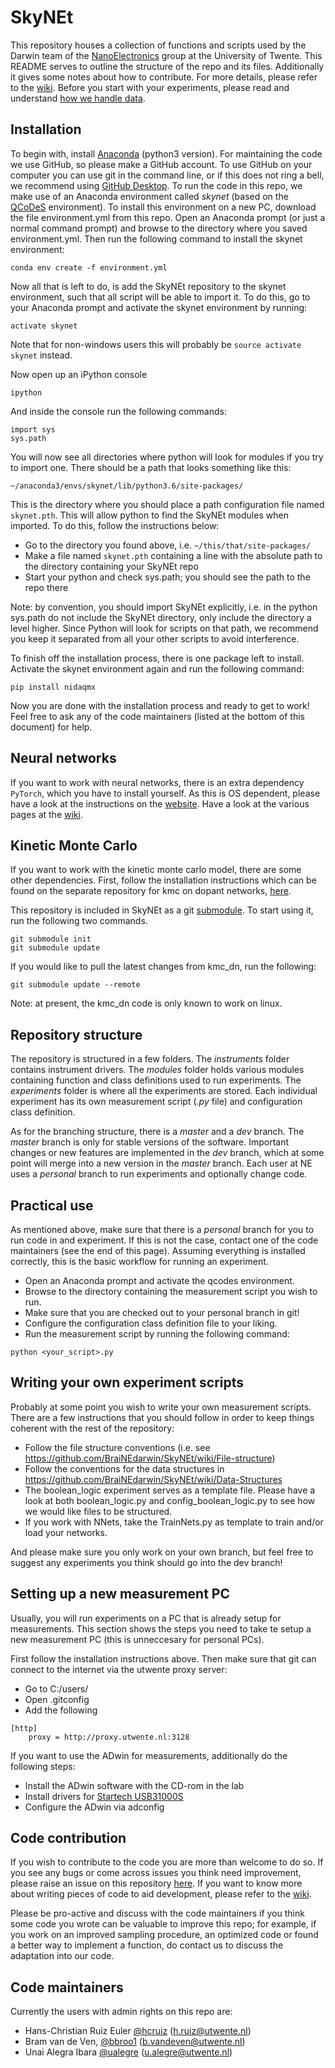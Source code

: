 # SkyNEt

This repository houses a collection of functions and scripts used by 
the Darwin team of the 
[NanoElectronics](https://www.utwente.nl/en/eemcs/ne/) group at the 
University of Twente. 
This README serves to outline the structure of the repo and its files. 
Additionally it gives some notes about how to contribute. 
For more details, please refer to the 
[wiki](https://github.com/BraiNEdarwin/SkyNEt/wiki). 
Before you start with your experiments, please read and understand 
[how we handle data](https://github.com/BraiNEdarwin/SkyNEt/wiki/Data-Structures).

## Installation

To begin with, install [Anaconda](https://www.anaconda.com/download) 
(python3 version). 
For maintaining the code we use GitHub, so please make a GitHub account. 
To use GitHub on your computer you can use git in the command line, 
or if this does not ring a bell, we recommend using 
[GitHub Desktop](https://desktop.github.com/).
To run the code in this repo, we make use of an Anaconda environment 
called *skynet* (based on the [QCoDeS](https://github.com/QCoDeS/Qcodes) 
environment). 
To install this environment on a new PC, download the file 
environment.yml from this repo. 
Open an Anaconda prompt (or just a normal command prompt) and browse 
to the directory where you saved environment.yml. 
Then run the following command to install the skynet environment:

```
conda env create -f environment.yml
```

Now all that is left to do, is add the SkyNEt repository to the 
skynet environment, such that all script will be able to import it. 
To do this, go to your Anaconda prompt and activate the skynet 
environment by running:

```
activate skynet
```

Note that for non-windows users this will probably 
be `source activate skynet` instead.

Now open up an iPython console

```
ipython
```

And inside the console run the following commands:

```
import sys
sys.path
```

You will now see all directories where python will look for modules 
if you try to import one. 
There should be a path that looks something like this:

```
~/anaconda3/envs/skynet/lib/python3.6/site-packages/
```

This is the directory where you should place a path configuration 
file named `skynet.pth`. 
This will allow python to find the SkyNEt modules when imported. 
To do this, follow the instructions below:


* Go to the directory you found above, i.e. `~/this/that/site-packages/`
* Make a file named `skynet.pth` containing a line with the 
    absolute path to the directory containing your SkyNEt repo
* Start your python and check sys.path; 
    you should see the path to the repo there
  

Note: by convention, you should import SkyNEt explicitly, 
i.e. in the python sys.path do not include the SkyNEt directory, 
only include the directory a level higher. 
Since Python will look for scripts on that path, 
we recommend you keep it separated from all your other scripts to 
avoid interference.

To finish off the installation process, there is one package left to install.
Activate the skynet environment again and run the following command:

```
pip install nidaqmx
```

Now you are done with the installation process and ready to get to work!
Feel free to ask any of the code maintainers 
(listed at the bottom of this document) for help.

## Neural networks
If you want to work with neural networks, there is an extra dependency
`PyTorch`, which you have to install yourself. 
As this is OS dependent, please have a look at the instructions on the 
[website](https://pytorch.org/get-started/locally/).
Have a look at the various pages at the 
[wiki](https://github.com/BraiNEdarwin/SkyNEt/wiki). 

## Kinetic Monte Carlo
If you want to work with the kinetic monte carlo model, there are 
some other dependencies. 
First, follow the installation instructions which can be found
on the separate repository for kmc on dopant networks, 
[here](https://github.com/BraiNEdarwin/kmc_dn).

This repository is included in SkyNEt as a git 
[submodule](https://git-scm.com/book/en/v2/Git-Tools-Submodules).
To start using it, run the following two commands.

```
git submodule init
git submodule update
```

If you would like to pull the latest changes from kmc_dn, run
the following:

```
git submodule update --remote
```

Note: at present, the kmc_dn code is only known to work on linux.

## Repository structure

The repository is structured in a few folders. 
The *instruments* folder contains instrument drivers. 
The *modules* folder holds various modules containing function and 
class definitions used to run experiments. 
The *experiments* folder is where all the experiments are stored. 
Each individual experiment has its own measurement script 
(*.py* file) and configuration class definition.

As for the branching structure, there is a *master* and a *dev* branch. 
The *master* branch is only for stable versions of the software. 
Important changes or new features are implemented in the *dev* branch, 
which at some point will merge into a new version in the *master* branch. 
Each user at NE uses a *personal* branch to run experiments and 
optionally change code.

## Practical use

As mentioned above, make sure that there is a *personal* branch for you 
to run code in and experiment. 
If this is not the case, contact one of the code maintainers 
(see the end of this page). 
Assuming everything is installed correctly, 
this is the basic workflow for running an experiment.

* Open an Anaconda prompt and activate the qcodes environment.
* Browse to the directory containing the measurement script you wish to run.
* Make sure that you are checked out to your personal branch in git!
* Configure the configuration class definition file to your liking.
* Run the measurement script by running the following command:

```
python <your_script>.py
```

## Writing your own experiment scripts

Probably at some point you wish to write your own measurement scripts. 
There are a few instructions that you should follow in order to keep 
things coherent with the rest of the repository:

* Follow the file structure conventions 
(i.e. see https://github.com/BraiNEdarwin/SkyNEt/wiki/File-structure)
* Follow the conventions for the data structures in 
https://github.com/BraiNEdarwin/SkyNEt/wiki/Data-Structures
* The boolean_logic experiment serves as a template file. 
Please have a look at both boolean_logic.py and config_boolean_logic.py 
to see how we would like files to be structured. 
* If you work with NNets, take the TrainNets.py as template to train 
and/or load your networks. 

And please make sure you only work on your own branch, 
but feel free to suggest any experiments you think should go into the 
dev branch! 

## Setting up a new measurement PC

Usually, you will run experiments on a PC that is already setup for 
measurements. This section shows the steps you need to take te setup
a new measurement PC (this is unneccesary for personal PCs).

First follow the installation instructions above.
Then make sure that git can connect to the internet via the utwente 
proxy server:

* Go to C:/users/
* Open .gitconfig
* Add the following 
```
[http]
	proxy = http://proxy.utwente.nl:3128
```

If you want to use the ADwin for measurements, additionally do the 
following steps:

* Install the ADwin software with the CD-rom in the lab
* Install drivers for [Startech USB31000S](https://www.startech.com/Networking-IO/usb-network-adapters/USB-3-to-Gigabit-Ethernet-NIC-Network-Adapter~USB31000S#dnlds)
* Configure the ADwin via adconfig

## Code contribution

If you wish to contribute to the code you are more than welcome to do so. 
If you see any bugs or come across issues you think need improvement, 
please raise an issue on this repository 
[here](https://github.com/BraiNEdarwin/SkyNEt/issues). 
If you want to know more about writing pieces of code to aid development, 
please refer to the [wiki](https://github.com/BraiNEdarwin/SkyNEt/wiki).

Please be pro-active and discuss with the code maintainers if you think 
some code you wrote can be valuable to improve this repo; 
for example, if you work on an improved sampling procedure, 
an optimized code or found a better way to implement a function, 
do contact us to discuss the adaptation into our code.  

## Code maintainers
Currently the users with admin rights on this repo are:
* Hans-Christian Ruiz Euler [@hcruiz](https://github.com/hcruiz) 
(h.ruiz@utwente.nl)
* Bram van de Ven, [@bbroo1](https://github.com/bbroo1) 
(b.vandeven@utwente.nl)
* Unai Alegra Ibara [@ualegre](https://github.com/ualegre)
(u.alegre@utwente.nl)
